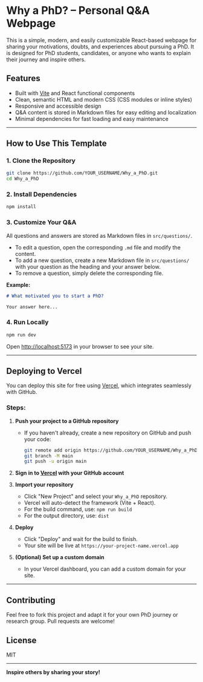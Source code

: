 # Why a PhD? – Personal Q&A Webpage

This is a simple, modern, and easily customizable React-based webpage for sharing your motivations, doubts, and experiences about pursuing a PhD. It is designed for PhD students, candidates, or anyone who wants to explain their journey and inspire others.

## Features

- Built with [Vite](https://vitejs.dev/) and React functional components
- Clean, semantic HTML and modern CSS (CSS modules or inline styles)
- Responsive and accessible design
- Q&A content is stored in Markdown files for easy editing and localization
- Minimal dependencies for fast loading and easy maintenance

---

## How to Use This Template

### 1. Clone the Repository

```sh
git clone https://github.com/YOUR_USERNAME/Why_a_PhD.git
cd Why_a_PhD
```

### 2. Install Dependencies

```sh
npm install
```

### 3. Customize Your Q&A

All questions and answers are stored as Markdown files in `src/questions/`.

- To edit a question, open the corresponding `.md` file and modify the content.
- To add a new question, create a new Markdown file in `src/questions/` with your question as the heading and your answer below.
- To remove a question, simply delete the corresponding file.

**Example:**

```markdown
# What motivated you to start a PhD?

Your answer here...
```

### 4. Run Locally

```sh
npm run dev
```

Open [http://localhost:5173](http://localhost:5173) in your browser to see your site.

---

## Deploying to Vercel

You can deploy this site for free using [Vercel](https://vercel.com/), which integrates seamlessly with GitHub.

### Steps:

1. **Push your project to a GitHub repository**

   - If you haven't already, create a new repository on GitHub and push your code:

     ```sh
     git remote add origin https://github.com/YOUR_USERNAME/Why_a_PhD.git
     git branch -M main
     git push -u origin main
     ```

2. **Sign in to [Vercel](https://vercel.com/) with your GitHub account**

3. **Import your repository**
   - Click "New Project" and select your `Why_a_PhD` repository.
   - Vercel will auto-detect the framework (Vite + React).
   - For the build command, use: `npm run build`
   - For the output directory, use: `dist`

4. **Deploy**
   - Click "Deploy" and wait for the build to finish.
   - Your site will be live at `https://your-project-name.vercel.app`

5. **(Optional) Set up a custom domain**
   - In your Vercel dashboard, you can add a custom domain for your site.

---

## Contributing

Feel free to fork this project and adapt it for your own PhD journey or research group. Pull requests are welcome!

## License

MIT

---

**Inspire others by sharing your story!**

